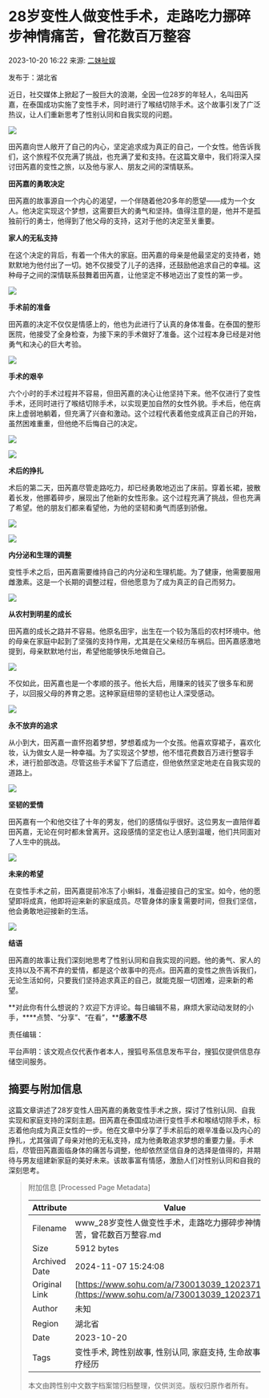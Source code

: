 # 28岁变性人做变性手术，走路吃力挪碎步神情痛苦，曾花数百万整容

2023-10-20 16:22 来源: [二妹扯娱](https://www.sohu.com/?spm=smpc.content-abroad.content.1.17309929979148Fd6DeE)

发布于：湖北省

近日，社交媒体上掀起了一股巨大的浪潮，全因一位28岁的年轻人，名叫田芮嘉，在泰国成功实施了变性手术，同时进行了喉结切除手术。这个故事引发了广泛热议，让人们重新思考了性别认同和自我实现的问题。

![](https://p9.itc.cn/q_70/images03/20231021/c1a360ba3ac44c9a86c316b63346263f.png)

田芮嘉向世人敞开了自己的内心，坚定追求成为真正的自己，一个女性。他告诉我们，这个旅程不仅充满了挑战，也充满了爱和支持。在这篇文章中，我们将深入探讨田芮嘉的变性之旅，以及他与家人、朋友之间的深情联系。

**田芮嘉的勇敢决定**

田芮嘉的故事源自一个内心的渴望，一个伴随着他20多年的愿望——成为一个女人。他决定实现这个梦想，这需要巨大的勇气和坚持。值得注意的是，他并不是孤独前行的勇士，他得到了他父母的支持，这对于他的决定至关重要。

**家人的无私支持**

在这个决定的背后，有着一个伟大的家庭。田芮嘉的母亲是他最坚定的支持者，她默默地为他付出了一切。她不仅接受了儿子的选择，还鼓励他追求自己的幸福。这种母子之间的深情联系鼓舞着田芮嘉，让他坚定不移地迈出了变性的第一步。

![](https://p7.itc.cn/q_70/images03/20231021/a6e079ba007142f8bfc78aba6372ad48.png)

**手术前的准备**

田芮嘉的决定不仅仅是情感上的，他也为此进行了认真的身体准备。在泰国的整形医院，他接受了全身检查，为接下来的手术做好了准备。这个过程本身已经是对他勇气和决心的巨大考验。

![](https://p6.itc.cn/q_70/images03/20231021/b139d691d86e4393917077f044463ea4.png)

**手术的艰辛**

六个小时的手术过程并不容易，但田芮嘉的决心让他坚持下来。他不仅进行了变性手术，还同时进行了喉结切除手术，以实现更加自然的女性外貌。手术后，他在病床上虚弱地躺着，但充满了兴奋和激动。这个过程代表着他变成真正自己的开始，虽然困难重重，但他绝不后悔自己的决定。

![](https://p9.itc.cn/q_70/images03/20231021/a73ce75908ac4976b8883a4d71fab6a1.png)

![](https://p5.itc.cn/q_70/images03/20231021/ceaddfc2dcc0450e9830b46b26964415.png)

**术后的挣扎**

术后的第二天，田芮嘉尽管走路吃力，却已经勇敢地迈出了床前。穿着长裙，披散着长发，他挪着碎步，展现出了他新的女性形象。这个过程充满了挑战，但也充满了希望。他的朋友们都来看望他，为他的坚韧和勇气而感到骄傲。

![](https://p8.itc.cn/q_70/images03/20231021/655ebe29c96b4bfbb948085435c6f195.png)

![](https://p5.itc.cn/q_70/images03/20231021/c5374ac7d20a44f38b2a3cd34d80127d.png)

**内分泌和生理的调整**

变性手术之后，田芮嘉需要维持自己的内分泌和生理机能。为了健康，他需要服用雌激素。这是一个长期的调整过程，但他愿意为了成为真正的自己而努力。

![](https://p8.itc.cn/q_70/images03/20231021/71e902d0db61415ea5d8bdba0ed45633.png)

**从农村到明星的成长**

田芮嘉的成长之路并不容易。他原名田宇，出生在一个较为落后的农村环境中。他的母亲在家庭中起到了坚强的支持作用，尤其是在父亲经历车祸后。田芮嘉感激地提到，母亲默默地付出，希望他能够快乐地做自己。

![](https://p8.itc.cn/q_70/images03/20231021/788236a43cde46448d615853bf819b09.png)

不仅如此，田芮嘉也是一个孝顺的孩子。他长大后，用赚来的钱买了很多车和房子，以回报父母的养育之恩。这种家庭纽带的坚韧也让人深受感动。

![](https://p0.itc.cn/q_70/images03/20231021/f5c7f8ffcbc34e4b9496b4c8ed24566a.png)

**永不放弃的追求**

从小到大，田芮嘉一直怀抱着梦想，梦想着成为一个女孩。他喜欢穿裙子，喜欢化妆，认为做女人是一种幸福。为了实现这个梦想，他不惜花费数百万进行整容手术，进行脸部改造。尽管这些手术留下了后遗症，但他依然坚定地走在自我实现的道路上。

![](https://p7.itc.cn/q_70/images03/20231021/3ed4938a195e4c488228f3fd3281f905.png)

**坚韧的爱情**

田芮嘉有一个和他交往了十年的男友，他们的感情似乎很好。这位男友一直陪伴着田芮嘉，无论在何时都未曾离开。这段感情的坚定也让人感到温暖，他们共同面对了人生中的挑战。

![](https://p3.itc.cn/q_70/images03/20231021/034e4287f69d452d9134cc31644cf3e5.png)

**未来的希望**

在变性手术之前，田芮嘉提前冷冻了小蝌蚪，准备迎接自己的宝宝。如今，他的愿望即将成真，他即将迎来新的家庭成员。尽管身体的康复需要时间，但我们坚信，他会勇敢地迎接新的生活。

![](https://p6.itc.cn/q_70/images03/20231021/48a866026c164f45ab0e388571e47de0.png)

**结语**

田芮嘉的故事让我们深刻地思考了性别认同和自我实现的问题。他的勇气、家人的支持以及不离不弃的爱情，都是这个故事中的亮点。田芮嘉的变性之旅告诉我们，无论生活如何，只要我们坚持追求真正的自己，就能克服一切困难，迎来新的希望。

**对此你有什么想说的？欢迎下方评论。每日编辑不易，麻烦大家动动发财的小手，****点赞、“分享”、“在看”，****感激不尽** 

责任编辑：

平台声明：该文观点仅代表作者本人，搜狐号系信息发布平台，搜狐仅提供信息存储空间服务。

## 摘要与附加信息

<!-- tcd_abstract -->
这篇文章讲述了28岁变性人田芮嘉的勇敢变性手术之旅，探讨了性别认同、自我实现和家庭支持的深刻主题。田芮嘉在泰国成功进行变性手术和喉结切除手术，标志着他向成为真正女性的一步。他在文章中分享了手术前后的艰辛准备以及内心的挣扎，尤其强调了母亲对他的无私支持，成为他勇敢追求梦想的重要力量。手术后，尽管田芮嘉面临身体的痛苦与调整，他却依然坚信自身的选择是值得的，并期待与男友组建新家庭的美好未来。该故事富有情感，激励人们对性别认同和自我的深刻思考。
<!-- tcd_abstract_end -->

> 附加信息 [Processed Page Metadata]
>
> | Attribute       | Value                                  |
> |-----------------|----------------------------------------|
> | Filename        | www_28岁变性人做变性手术，走路吃力挪碎步神情痛苦，曾花数百万整容.md                             |
> | Size            | 5912 bytes                           |
> | Archived Date   | 2024-11-07 15:24:08                             |
> | Original Link   | [https://www.sohu.com/a/730013039_120237153](https://www.sohu.com/a/730013039_120237153)                       |
> | Author          | 未知                               |
> | Region          | 湖北省                               |
> | Date            | 2023-10-20                                 |
> | Tags            | 变性手术, 跨性别故事, 性别认同, 家庭支持, 生命故事, 医疗经历                                 |
>
> 本文由跨性别中文数字档案馆归档整理，仅供浏览。版权归原作者所有。
>